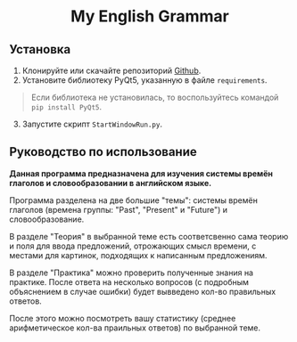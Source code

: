 <h1 align="center">My English Grammar</h1>

## Установка

1. Клонируйте или скачайте репозиторий [Github](https://github.com/COBAil/My-English-Grammar).
2. Установите библиотеку PyQt5, указанную в файле `requirements`.
> Если библиотека не установилась, то воспользуйтесь командой ```pip install PyQt5```.
3. Запустите скрипт `StartWindowRun.py`.


## Руководство по использование
**Данная программа предназначена для изучения системы времён глаголов и словообразовании в английском языке.**

Программа разделена на две большие "темы": системы времён глаголов (времена группы: "Past", "Present" и "Future") и словообразование.

В разделе "Теория" в выбранной теме есть соответсвенно сама теорию и поля для ввода предложений, отрожающих смысл времени, с местами для картинок, подходящих к написанным предложениям.

В разделе "Практика" можно проверить полученные знания на практике. После ответа на несколько вопросов (с подробным объяснением в случае ошибки) будет вывведено кол-во правильных ответов.

После этого можно посмотреть вашу статистику (среднее арифметическое кол-ва праильных ответов) по выбранной теме.
